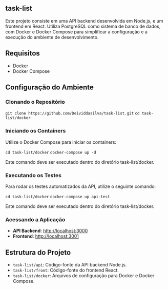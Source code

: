 
## task-list
Este projeto consiste em uma API backend desenvolvida em Node.js, e um frontend em React. Utiliza PostgreSQL como sistema de banco de dados, com Docker e Docker Compose para simplificar a configuração e a execução do ambiente de desenvolvimento.

## Requisitos

- Docker
- Docker Compose

## Configuração do Ambiente

### Clonando o Repositório

` git clone https://github.com/Deividdasilva/task-list.git `
` cd task-list/docker `

### Iniciando os Containers

Utilize o Docker Compose para iniciar os containers:

` cd task-list/docker `
` docker-compose up -d `

Este comando deve ser executado dentro do diretório task-list/docker.

### Executando os Testes
Para rodar os testes automatizados da API, utilize o seguinte comando:

` cd task-list/docker `
` docker-compose up api-test `

Este comando deve ser executado dentro do diretório task-list/docker.

### Acessando a Aplicação

- **API Backend**: [http://localhost:3000](http://localhost:3000)
- **Frontend**: [http://localhost:3001](http://localhost:3001)

## Estrutura do Projeto

- `task-list/api`: Código-fonte da API backend Node.js.
- `task-list/front`: Código-fonte do frontend React.
- `task-list/docker`: Arquivos de configuração para Docker e Docker Compose.